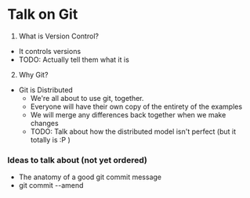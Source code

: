 Talk on Git
===========

1. What is Version Control?
  - It controls versions
  - TODO: Actually tell them what it is

2. Why Git?
  - Git is Distributed
    - We're all about to use git, together.
    - Everyone will have their own copy of the entirety of the examples
    - We will merge any differences back together when we make changes
    - TODO: Talk about how the distributed model isn't perfect (but it totally is :P )


### Ideas to talk about (not yet ordered)

- The anatomy of a good git commit message
- git commit --amend
